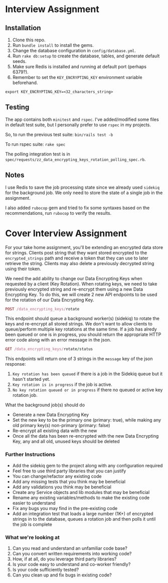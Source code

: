 # Interview Assignment

## Installation

1. Clone this repo.
2. Run `bundle install` to install the gems.
3. Change the database configuration in `config/database.yml`.
4. Run `rake db:setup` to create the database, tables, and generate default seeds.
5. Make sure Redis is installed and running at default port (perhaps 6379?).
6. Remember to set the `KEY_ENCRYPTING_KEY` environment variable beforehand.

```
export KEY_ENCRYPTING_KEY=<32_characters_string>
```

## Testing

The app contains both `minitest` and `rspec`. I've added/modified some files in default test suite, but I personally prefer to use `rspec` in my projects.

So, to run the previous test suite: `bin/rails test -b`

To run rspec suite: `rake spec`

The polling integration test is in `spec/requests/zz_data_encrypting_keys_rotation_polling_spec.rb`.

## Notes

I use Redis to save the job processing state since we already used `sidekiq` for the background job. We only need to store the state of a single job in the assignment.

I also added `rubocop` gem and tried to fix some syntaxes based on the recommendations, run `rubocop` to verify the results.

# Cover Interview Assignment

For your take home assignment, you'll be extending an encrypted data store for strings. Clients post string that they want stored encrypted to the `encrypted_strings` path and receive a token that they can use to later retrieve the string. Clients may also delete a previously decrypted string using their token.

We need the add ability to change our Data Encrypting Keys when requested by a client (Key Rotation). When rotating keys, we need to take previously encrypted string and re-encrypt them using a new Data Encrypting Key. To do this, we will create 2 new API endpoints to be used for the rotation of our Data Encrypting Key.


```ruby
POST /data_encrypting_keys/rotate
```

This endpoint should queue a background worker(s) (sidekiq) to rotate the keys and re-encrypt all stored strings. We don't want to allow clients to queue/perform multiple key rotations at the same time. If a job has alredy been queued or one is in progress, you should return the appropriate HTTP error code along with an error message in the json.

```ruby
GET /data_encrypting_keys/rotate/status
```

This endpoints will return one of 3 strings in the `message` key of the json response:

1. `Key rotation has been queued` if there is a job in the Sidekiq queue but it hasn't started yet.
2.  `Key rotation is in progress` if the job is active.
3. `No key rotation queued or in progress` if there no queued or active key rotation job.


What the background job(s) should do

* Generate a new Data Encrypting Key
* Set the new key to be the primary one (primary: true), while making any old primary key(s) non-primary (primary: false)
* Re-encrypt all existing data with the new
* Once all the data has been re-encrypted with the new Data Encrypting Key, any and all old, unused keys should be deleted


### Further Instructions


* Add the sidekiq gem to the project along with any configuration required
* Feel free to use third party libraries that you can justify
* You can change/refactor any existing code
* Add any missing tests that you think may be beneficial
* Add any validations you think may be beneficial
* Create any Service objects and lib modules that may be beneficial
* Rename any existing variables/methods to make the existing code easier to understand
* Fix any bugs you may find in the pre-existing code
* Add an integration test that loads a large number (1K+) of encrypted strings in to the database, queues a rotation job and then polls it until the job is complete

### What we're looking at

1. Can you read and understand an unfamiliar code base?
2. Can you convert written requirements into working code?
3. How, if at all, do you leverage third party libraries?
4. Is your code easy to understand and co-worker friendly?
5. Is your code sufficiently tested?
6. Can you clean up and fix bugs in existing code?


